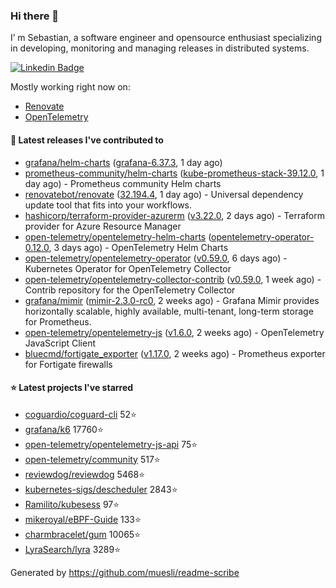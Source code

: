 ### Hi there 👋

I’ m Sebastian, a software engineer and opensource enthusiast specializing in developing, monitoring and managing releases in distributed systems.

[![Linkedin Badge](https://img.shields.io/badge/-LinkedIn-blue?style=flat&logo=Linkedin&logoColor=white&link=https://www.linkedin.com/in/sebastian-poxhofer/)](https://www.linkedin.com/in/sebastian-poxhofer/)

Mostly working right now on:
- [Renovate](https://github.com/renovatebot/renovate)
- [OpenTelemetry](https://github.com/open-telemetry)



#### 🚀 Latest releases I've contributed to

- [grafana/helm-charts](https://github.com/grafana/helm-charts) ([grafana-6.37.3](https://github.com/grafana/helm-charts/releases/tag/grafana-6.37.3), 1 day ago)
- [prometheus-community/helm-charts](https://github.com/prometheus-community/helm-charts) ([kube-prometheus-stack-39.12.0](https://github.com/prometheus-community/helm-charts/releases/tag/kube-prometheus-stack-39.12.0), 1 day ago) - Prometheus community Helm charts
- [renovatebot/renovate](https://github.com/renovatebot/renovate) ([32.194.4](https://github.com/renovatebot/renovate/releases/tag/32.194.4), 1 day ago) - Universal dependency update tool that fits into your workflows.
- [hashicorp/terraform-provider-azurerm](https://github.com/hashicorp/terraform-provider-azurerm) ([v3.22.0](https://github.com/hashicorp/terraform-provider-azurerm/releases/tag/v3.22.0), 2 days ago) - Terraform provider for Azure Resource Manager
- [open-telemetry/opentelemetry-helm-charts](https://github.com/open-telemetry/opentelemetry-helm-charts) ([opentelemetry-operator-0.12.0](https://github.com/open-telemetry/opentelemetry-helm-charts/releases/tag/opentelemetry-operator-0.12.0), 3 days ago) - OpenTelemetry Helm Charts
- [open-telemetry/opentelemetry-operator](https://github.com/open-telemetry/opentelemetry-operator) ([v0.59.0](https://github.com/open-telemetry/opentelemetry-operator/releases/tag/v0.59.0), 6 days ago) - Kubernetes Operator for OpenTelemetry Collector
- [open-telemetry/opentelemetry-collector-contrib](https://github.com/open-telemetry/opentelemetry-collector-contrib) ([v0.59.0](https://github.com/open-telemetry/opentelemetry-collector-contrib/releases/tag/v0.59.0), 1 week ago) - Contrib repository for the OpenTelemetry Collector
- [grafana/mimir](https://github.com/grafana/mimir) ([mimir-2.3.0-rc0](https://github.com/grafana/mimir/releases/tag/mimir-2.3.0-rc0), 2 weeks ago) - Grafana Mimir provides horizontally scalable, highly available, multi-tenant, long-term storage for Prometheus.
- [open-telemetry/opentelemetry-js](https://github.com/open-telemetry/opentelemetry-js) ([v1.6.0](https://github.com/open-telemetry/opentelemetry-js/releases/tag/v1.6.0), 2 weeks ago) - OpenTelemetry JavaScript Client
- [bluecmd/fortigate_exporter](https://github.com/bluecmd/fortigate_exporter) ([v1.17.0](https://github.com/bluecmd/fortigate_exporter/releases/tag/v1.17.0), 2 weeks ago) - Prometheus exporter for Fortigate firewalls

#### ⭐ Latest projects I've starred

- [coguardio/coguard-cli](https://github.com/coguardio/coguard-cli) 52⭐
- [grafana/k6](https://github.com/grafana/k6) 17760⭐
- [open-telemetry/opentelemetry-js-api](https://github.com/open-telemetry/opentelemetry-js-api) 75⭐
- [open-telemetry/community](https://github.com/open-telemetry/community) 517⭐
- [reviewdog/reviewdog](https://github.com/reviewdog/reviewdog) 5468⭐
- [kubernetes-sigs/descheduler](https://github.com/kubernetes-sigs/descheduler) 2843⭐
- [Ramilito/kubesess](https://github.com/Ramilito/kubesess) 97⭐
- [mikeroyal/eBPF-Guide](https://github.com/mikeroyal/eBPF-Guide) 133⭐
- [charmbracelet/gum](https://github.com/charmbracelet/gum) 10065⭐
- [LyraSearch/lyra](https://github.com/LyraSearch/lyra) 3289⭐



Generated by https://github.com/muesli/readme-scribe
